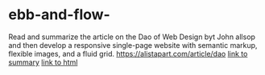 # ebb-and-flow-

Read and summarize the article on the Dao of Web Design byt John allsop and then develop a responsive single-page website with semantic markup, flexible images, and a fluid grid.
https://alistapart.com/article/dao
[link to summary](https://github.com/clairedii12/ebb-and-flow-/blob/master/summary.md)
[link to html](https://github.com/clairedii12/ebb-and-flow-/blob/master/index.html)

